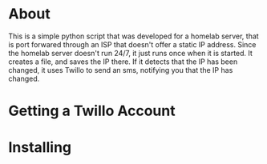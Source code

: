 <h1>About</h1>
This is a simple python script that was developed for a homelab server, that is port forwared through an ISP that doesn't offer a static IP address. Since the homelab server doesn't run 24/7, it just runs once when it is started. It creates a file, and saves the IP there. If it detects that the IP has been changed, it uses Twillo to send an sms, notifying you that the IP has changed. 

<h1>Getting a Twillo Account</h1>

<h1>Installing</h1>
